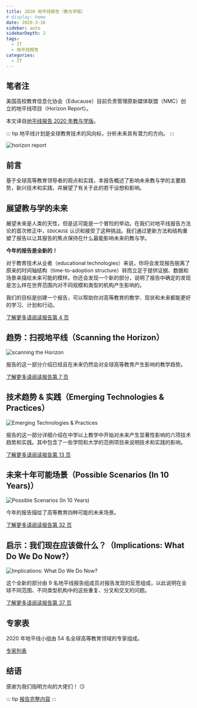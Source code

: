 ```yaml
---
title: 2020 地平线报告（教与学版）
# display: home
date: 2020-3-16
sidebar: auto
sidebarDepth: 2
tags: 
  - IT
  - 地平线报告
categories:
  - IT
---
```


## 笔者注

美国高校教育信息化协会（Educause）目前负责管理原新媒体联盟（NMC）创立的地平线项目（Horizon Report）。

本文译自[地平线报告 2020 年教与学版](https://library.educause.edu/resources/2020/3/2020-educause-horizon-report-teaching-and-learning-edition)。

::: tip
地平线计划是全球教育技术的风向标，分析未来具有潜力的方向。
:::

![horizon report](https://blog-img-1252360401.cos.ap-guangzhou.myqcloud.com/20200316-1.jpg)

<!-- more -->

## 前言

基于全球高等教育领导者的观点和实践，本报告概述了影响未来教与学的主要趋势，新兴技术和实践，并展望了有关于此的若干设想和影响。

## 展望教与学的未来

展望未来是人类的天性，但是这可能是一个冒险的举动。在我们对地平线报告方法论的首次修正中，`EDUCAUSE` 认识和接受了这种挑战。我们通过更新方法和结构重塑了报告以让其报告的焦点保持在什么最能影响未来的教与学。

**今年的报告是全新的！**

对于教育技术从业者（educational technologies）来说，你将会发现报告脱离了原来的时间轴结构（time-to-adoption structure）转而立足于提供证据、数据和场景来描绘未来可能的模样。你还会发现一个新的部分，说明了报告中确定的发现是怎么样在世界范围内对不同规模和类型的机构产生影响的。

我们的目标是创建一个报告，可以帮助你对高等教育的教学、现状和未来都能更好的学习、计划和行动。

[了解更多请阅读报告第 4 页](https://library.educause.edu/-/media/files/library/2020/3/2020horizonreport.pdf?#page=4&la=en&hash=C794E2733663052A656FC1C180B8872D7CF7E444)

## 趋势：扫视地平线（Scanning the Horizon）

![scanning the Horizon](https://blog-img-1252360401.cos.ap-guangzhou.myqcloud.com/20200316-2.jpg)

报告的这一部分介绍已经且在未来仍然会对全球高等教育产生影响的教学趋势。

[了解更多请阅读报告第 7 页](https://library.educause.edu/-/media/files/library/2020/3/2020horizonreport.pdf?#page=7&la=en&hash=C794E2733663052A656FC1C180B8872D7CF7E444)

## 技术趋势 & 实践（Emerging Technologies & Practices）

![Emerging Technologies & Practices](https://blog-img-1252360401.cos.ap-guangzhou.myqcloud.com/20200316-3.jpg)

报告的这一部分详细介绍在中学以上教学中开始对未来产生显著性影响的六项技术趋势和实践。其中包含了一些学院和大学的范例项目来说明技术和实践的影响。

[了解更多请阅读报告第 13 页](https://library.educause.edu/-/media/files/library/2020/3/2020horizonreport.pdf?#page=13&la=en&hash=C794E2733663052A656FC1C180B8872D7CF7E444)

## 未来十年可能场景（Possible Scenarios (In 10 Years)）

![Possible Scenarios (In 10 Years)](https://blog-img-1252360401.cos.ap-guangzhou.myqcloud.com/20200316-4.jpg)

今年的报告描绘了高等教育四种可能的未来场景。

[了解更多请阅读报告第 32 页](https://library.educause.edu/-/media/files/library/2020/3/2020horizonreport.pdf?#page=32&la=en&hash=C794E2733663052A656FC1C180B8872D7CF7E444)

## 启示：我们现在应该做什么？（Implications: What Do We Do Now?）

![Implications: What Do We Do Now?](https://blog-img-1252360401.cos.ap-guangzhou.myqcloud.com/20200313-5.jpg)

这个全新的部分由 9 名地平线报告组成员对报告发现的反思组成，以此说明在全球不同范围、不同类型机构中的这些重复、分叉和交叉的问题。

[了解更多请阅读报告第 37 页](https://library.educause.edu/-/media/files/library/2020/3/2020horizonreport.pdf?#page=37&la=en&hash=C794E2733663052A656FC1C180B8872D7CF7E444)

## 专家表 

2020 年地平线小组由 54 名全球高等教育领域的专家组成。

[专家列表](https://library.educause.edu/-/media/files/library/2020/3/2020horizonreport.pdf?#page=58&la=en&hash=C794E2733663052A656FC1C180B8872D7CF7E444)

## 结语

感谢为我们指明方向的大佬们！ :smirk:

::: tip
[报告完整内容](https://library.educause.edu/-/media/files/library/2020/3/2020horizonreport.pdf)
:::

